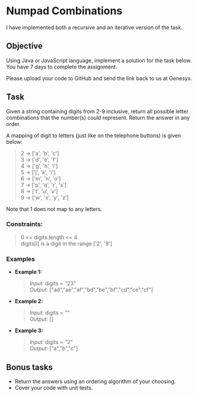 # Numpad Combinations

I have implemented both a recursive and an iterative version of the task.

## Objective

Using Java or JavaScript language, implement a solution for the task below. You have 7 days to complete the assignment. 

Please upload your code to GitHub and send the link back to us at Genesys.

## Task

Given a string containing digits from 2-9 inclusive, return all possible letter combinations that the number(s) could represent. Return the answer in any order.

A mapping of digit to letters (just like on the telephone buttons) is given below:

>2 -> ['a', 'b', 'c'] <br>
>3 -> ['d', 'e', 'f'] <br>
>4 -> ['g', 'h', 'i'] <br>
>5 -> ['j', 'k', 'l'] <br>
>6 -> ['m', 'n', 'o'] <br>
>7 -> ['p', 'q', 'r', 's'] <br>
>8 -> ['t', 'u', 'v'] <br>
>9 -> ['w', 'x', 'y', 'z'] <br>

Note that 1 does not map to any letters.

### Constraints:
>0 <= digits.length <= 4 <br>
>digits[i] is a digit in the range ['2', '9']


### Examples

- **Example 1:**
    >*Input:* digits = "23" <br>
    >*Output:* ["ad","ae","af","bd","be","bf","cd","ce","cf"]

- **Example 2:**
    >*Input:* digits = "" <br>
    >*Output:* []  

- **Example 3:**
    >*Input:* digits = "2" <br>
    >*Output:* ["a","b","c"]

## Bonus tasks

- Return the answers using an ordering algorithm of your choosing.
- Cover your code with unit tests.
